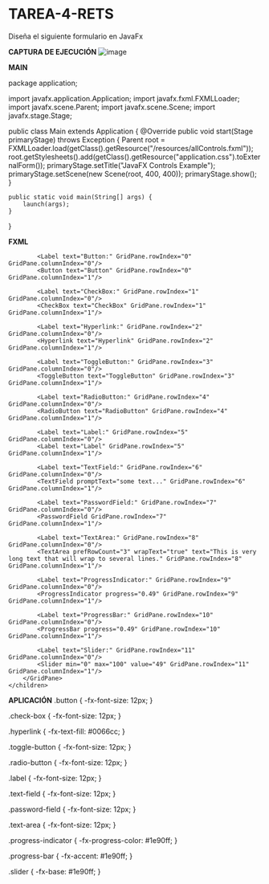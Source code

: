 # TAREA-4-RETS
Diseña el siguiente formulario en JavaFx

  **CAPTURA DE EJECUCIÓN**
  ![image](https://github.com/ToalaSanRi/TAREA-4-RETS/assets/169106800/4dc035d9-c29f-409c-b7d9-7cc18e2ee341)

  **MAIN**

 
package application;

import javafx.application.Application;
import javafx.fxml.FXMLLoader;
import javafx.scene.Parent;
import javafx.scene.Scene;
import javafx.stage.Stage;

public class Main extends Application {
    @Override
    public void start(Stage primaryStage) throws Exception {
        Parent root = FXMLLoader.load(getClass().getResource("/resources/allControls.fxml"));
        root.getStylesheets().add(getClass().getResource("application.css").toExternalForm());
        primaryStage.setTitle("JavaFX Controls Example");
        primaryStage.setScene(new Scene(root, 400, 400));
        primaryStage.show();
    }

    public static void main(String[] args) {
        launch(args);
    }
}


**FXML**
<?xml version="1.0" encoding="UTF-8"?>

<?import javafx.scene.control.*?>
<?import javafx.scene.layout.*?>

<VBox xmlns:fx="http://javafx.com/fxml" spacing="10" alignment="CENTER">
    <children>
        <GridPane hgap="10" vgap="10">
            <columnConstraints>
                <ColumnConstraints halignment="RIGHT"/>
                <ColumnConstraints halignment="LEFT"/>
            </columnConstraints>

            <Label text="Button:" GridPane.rowIndex="0" GridPane.columnIndex="0"/>
            <Button text="Button" GridPane.rowIndex="0" GridPane.columnIndex="1"/>

            <Label text="CheckBox:" GridPane.rowIndex="1" GridPane.columnIndex="0"/>
            <CheckBox text="CheckBox" GridPane.rowIndex="1" GridPane.columnIndex="1"/>

            <Label text="Hyperlink:" GridPane.rowIndex="2" GridPane.columnIndex="0"/>
            <Hyperlink text="Hyperlink" GridPane.rowIndex="2" GridPane.columnIndex="1"/>

            <Label text="ToggleButton:" GridPane.rowIndex="3" GridPane.columnIndex="0"/>
            <ToggleButton text="ToggleButton" GridPane.rowIndex="3" GridPane.columnIndex="1"/>

            <Label text="RadioButton:" GridPane.rowIndex="4" GridPane.columnIndex="0"/>
            <RadioButton text="RadioButton" GridPane.rowIndex="4" GridPane.columnIndex="1"/>

            <Label text="Label:" GridPane.rowIndex="5" GridPane.columnIndex="0"/>
            <Label text="Label" GridPane.rowIndex="5" GridPane.columnIndex="1"/>

            <Label text="TextField:" GridPane.rowIndex="6" GridPane.columnIndex="0"/>
            <TextField promptText="some text..." GridPane.rowIndex="6" GridPane.columnIndex="1"/>

            <Label text="PasswordField:" GridPane.rowIndex="7" GridPane.columnIndex="0"/>
            <PasswordField GridPane.rowIndex="7" GridPane.columnIndex="1"/>

            <Label text="TextArea:" GridPane.rowIndex="8" GridPane.columnIndex="0"/>
            <TextArea prefRowCount="3" wrapText="true" text="This is very long text that will wrap to several lines." GridPane.rowIndex="8" GridPane.columnIndex="1"/>

            <Label text="ProgressIndicator:" GridPane.rowIndex="9" GridPane.columnIndex="0"/>
            <ProgressIndicator progress="0.49" GridPane.rowIndex="9" GridPane.columnIndex="1"/>

            <Label text="ProgressBar:" GridPane.rowIndex="10" GridPane.columnIndex="0"/>
            <ProgressBar progress="0.49" GridPane.rowIndex="10" GridPane.columnIndex="1"/>

            <Label text="Slider:" GridPane.rowIndex="11" GridPane.columnIndex="0"/>
            <Slider min="0" max="100" value="49" GridPane.rowIndex="11" GridPane.columnIndex="1"/>
        </GridPane>
    </children>
</VBox>

**APLICACIÓN**
.button {
    -fx-font-size: 12px;
}

.check-box {
    -fx-font-size: 12px;
}

.hyperlink {
    -fx-text-fill: #0066cc;
}

.toggle-button {
    -fx-font-size: 12px;
}

.radio-button {
    -fx-font-size: 12px;
}

.label {
    -fx-font-size: 12px;
}

.text-field {
    -fx-font-size: 12px;
}

.password-field {
    -fx-font-size: 12px;
}

.text-area {
    -fx-font-size: 12px;
}

.progress-indicator {
    -fx-progress-color: #1e90ff;
}

.progress-bar {
    -fx-accent: #1e90ff;
}

.slider {
    -fx-base: #1e90ff;
}

